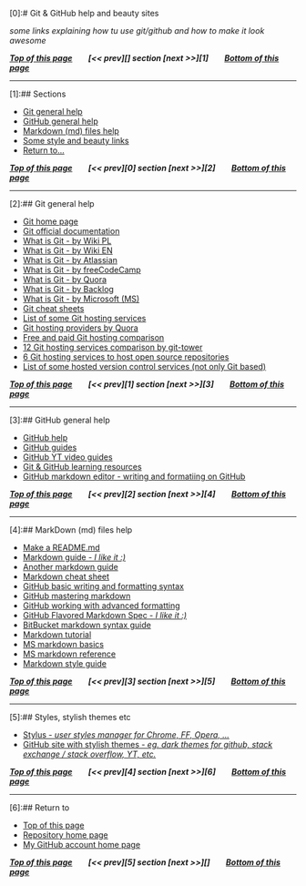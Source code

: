 [0]:# <a name="pgtop">Git & GitHub help and beauty sites</a>

_some links explaining how tu use git/github and how to make it look awesome_

**_[Top of this page](#pgtop)&emsp;&emsp;[<< prev][] section [next >>][1]&emsp;&emsp;[Bottom of this page](#returnto)_**

---

[1]:## Sections

- [Git general help](#gitgenhlp)
- [GitHub general help](#githubgenhlp)
- [Markdown (md) files help](#mdhlp)
- [Some style and beauty links](#stls)
- [Return to...](#returnto)

**_[Top of this page](#pgtop)&emsp;&emsp;[<< prev][0] section [next >>][2]&emsp;&emsp;[Bottom of this page](#returnto)_**

---

[2]:## <a name="gitgenhlp">Git general help</a>

- [Git home page](https://git-scm.com/)
- [Git official documentation](https://git-scm.com/doc)
- [What is Git - by Wiki PL](<https://pl.wikipedia.org/wiki/Git_(oprogramowanie)>)
- [What is Git - by Wiki EN](https://en.wikipedia.org/wiki/Git)
- [What is Git - by Atlassian](https://www.atlassian.com/git/tutorials/what-is-git)
- [What is Git - by freeCodeCamp](https://medium.freecodecamp.org/what-is-git-and-how-to-use-it-c341b049ae61)
- [What is Git - by Quora](https://www.quora.com/What-is-Git-and-why-should-I-use-it)
- [What is Git - by Backlog](https://backlog.com/git-tutorial/what-is-git/)
- [What is Git - by Microsoft (MS)](https://docs.microsoft.com/en-us/azure/devops/learn/git/what-is-git)
- [Git cheat sheets](https://services.github.com/on-demand/resources/cheatsheets/)
- [List of some Git hosting services](https://git.wiki.kernel.org/index.php/GitHosting)
- [Git hosting providers by Quora](https://www.quora.com/What-is-the-best-Git-hosting-provider-other-than-GitHub-Why)
- [Free and paid Git hosting comparison](http://comparegithosting.com/)
- [12 Git hosting services comparison by git-tower](https://www.git-tower.com/blog/git-hosting-services-compared/)
- [6 Git hosting services to host open source repositories](https://opensource.com/article/18/8/github-alternatives)
- [List of some hosted version control services (not only Git based)](https://www.slant.co/topics/153/~best-hosted-version-control-services)

**_[Top of this page](#pgtop)&emsp;&emsp;[<< prev][1] section [next >>][3]&emsp;&emsp;[Bottom of this page](#returnto)_**

---

[3]:## <a name="githubgenhlp">GitHub general help</a>

- [GitHub help](https://help.github.com/en)
- [GitHub guides](https://guides.github.com/)
- [GitHub YT video guides](https://www.youtube.com/githubguides)
- [Git & GitHub learning resources](https://help.github.com/en/articles/git-and-github-learning-resources)
- [GitHub markdown editor - writing and formatiing on GitHub](https://help.github.com/en/articles/about-writing-and-formatting-on-github)

**_[Top of this page](#pgtop)&emsp;&emsp;[<< prev][2] section [next >>][4]&emsp;&emsp;[Bottom of this page](#returnto)_**

---

[4]:## <a name="mdhlp">MarkDown (md) files help</a>

- [Make a README.md](https://www.makeareadme.com/)
- [Markdown guide - _I like it :)_](https://www.markdownguide.org/)
- [Another markdown guide](https://markdown-guide.readthedocs.io/en/latest/basics.html)
- [Markdown cheat sheet](https://github.com/adam-p/markdown-here/wiki/Markdown-Cheatsheet)
- [GitHub basic writing and formatting syntax](https://help.github.com/en/articles/basic-writing-and-formatting-syntax)
- [GitHub mastering markdown](https://guides.github.com/features/mastering-markdown/)
- [GitHub working with advanced formatting](https://help.github.com/en/articles/working-with-advanced-formatting)
- [GitHub Flavored Markdown Spec - _I like it :)_](https://github.github.com/gfm/)
- [BitBucket markdown syntax guide](https://confluence.atlassian.com/bitbucketserver/markdown-syntax-guide-776639995.html)
- [Markdown tutorial](https://www.markdowntutorial.com/)
- [MS markdown basics](https://docs.microsoft.com/pl-pl/contribute/how-to-write-use-markdown)
- [MS markdown reference](https://docs.microsoft.com/pl-pl/contribute/markdown-reference)
- [Markdown style guide](http://www.cirosantilli.com/markdown-style-guide/)

**_[Top of this page](#pgtop)&emsp;&emsp;[<< prev][3] section [next >>][5]&emsp;&emsp;[Bottom of this page](#returnto)_**

---

[5]:## <a name="stls">Styles, stylish themes etc</a>

- [Stylus - _user styles manager for Chrome, FF, Opera, ..._](https://github.com/openstyles/stylus/)
- [GitHub site with stylish themes - _eg. dark themes for github, stack exchange / stack overflow, YT, etc._](https://github.com/StylishThemes)

**_[Top of this page](#pgtop)&emsp;&emsp;[<< prev][4] section [next >>][6]&emsp;&emsp;[Bottom of this page](#returnto)_**

---

[6]:## <a name="returnto">Return to</a>

- [Top of this page](#pgtop)
- [Repository home page](../README.md#pgtop)
- [My GitHub account home page](https://github.com/ktprezes)

**_[Top of this page](#pgtop)&emsp;&emsp;[<< prev][5] section [next >>][]&emsp;&emsp;[Bottom of this page](#returnto)_**
